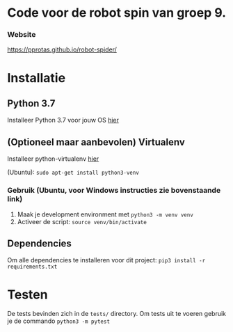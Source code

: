 # Code voor de robot spin van groep 9.
### Website
https://pprotas.github.io/robot-spider/

# Installatie
## Python 3.7
Installeer Python 3.7 voor jouw OS [hier](https://wiki.python.org/moin/BeginnersGuide/Download)
## (Optioneel maar aanbevolen) Virtualenv
Installeer python-virtualenv [hier](https://virtualenv.pypa.io/en/latest/)

(Ubuntu):
```sudo apt-get install python3-venv```
### Gebruik (Ubuntu, voor Windows instructies zie bovenstaande link)
1. Maak je development environment met ```python3 -m venv venv```
2. Activeer de script: ```source venv/bin/activate```
## Dependencies
Om alle dependencies te installeren voor dit project: ```pip3 install -r requirements.txt```
# Testen
De tests bevinden zich in de ```tests/``` directory. Om tests uit te voeren gebruik je de commando ```python3 -m pytest```
